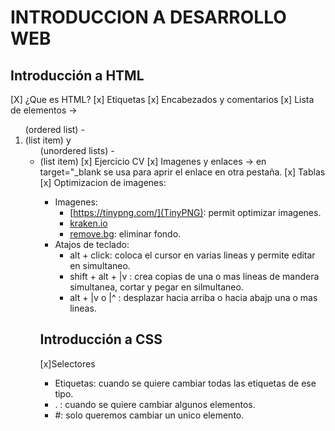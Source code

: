 # INTRODUCCION A DESARROLLO WEB

## Introducción a HTML
[X] ¿Que es HTML?
[x] Etiquetas
[x] Encabezados y comentarios
[x] Lista de elementos -> <ol> (ordered list) -  <li> (list item) y <ul> (unordered lists) - <li> (list item)
[x] Ejercicio CV
[x] Imagenes y enlaces -> en <a> target="_blank se usa para aprir el enlace en otra pestaña.
[x] Tablas
[x] Optimizacion de imagenes:
   -  Imagenes:
      -  [https://tinypng.com/](TinyPNG): permit optimizar imagenes.
      -  [kraken.io](kraken.io)
      -  [remove.bg](remove.bg): eliminar fondo.
   - Atajos de teclado:
     - alt + click: coloca el cursor en varias lineas y permite editar en simultaneo.
     - shift + alt + |v : crea copias de una o  mas lineas de mandera simultanea, cortar y pegar en silmultaneo.
     - alt + |v o |^ : desplazar hacia arriba o hacia abajp una o mas lineas. 

## Introducción a CSS
[x]Selectores
   - Etiquetas: cuando se quiere cambiar todas las etiquetas de ese tipo.
   - . : cuando se quiere cambiar algunos elementos.
   - #: solo queremos cambiar un unico elemento.
